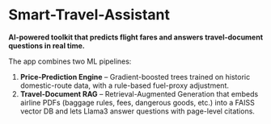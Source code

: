 # Smart-Travel-Assistant
**AI-powered toolkit that predicts flight fares and answers travel-document questions in real time.**

The app combines two ML pipelines:

1. **Price-Prediction Engine** – Gradient-boosted trees trained on historic domestic-route data, with a rule-based fuel-proxy adjustment.  
2. **Travel-Document RAG** – Retrieval-Augmented Generation that embeds airline PDFs (baggage rules, fees, dangerous goods, etc.) into a FAISS vector DB and lets Llama3 answer questions with page-level citations.
